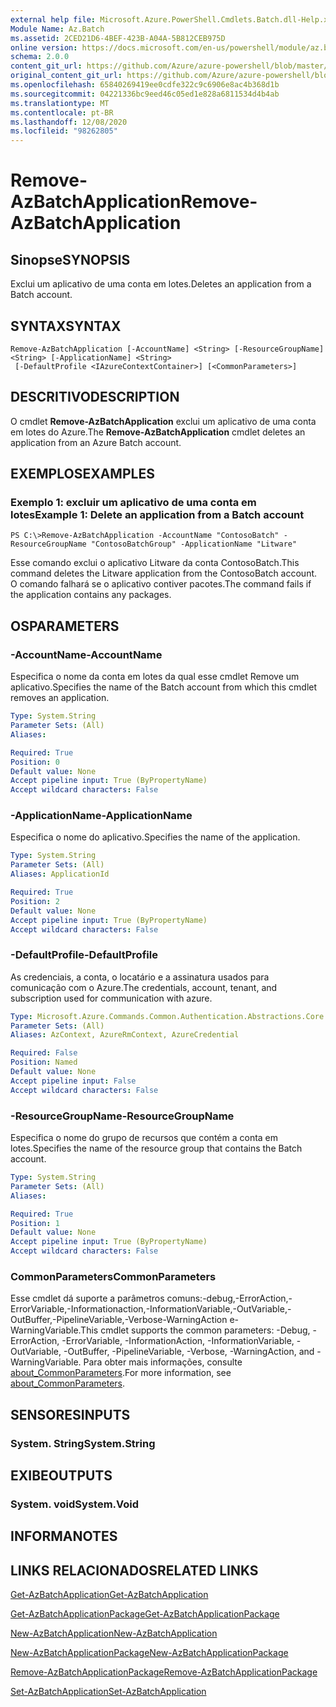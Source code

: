 ```yaml
---
external help file: Microsoft.Azure.PowerShell.Cmdlets.Batch.dll-Help.xml
Module Name: Az.Batch
ms.assetid: 2CED21D6-4BEF-423B-A04A-5B812CEB975D
online version: https://docs.microsoft.com/en-us/powershell/module/az.batch/remove-azbatchapplication
schema: 2.0.0
content_git_url: https://github.com/Azure/azure-powershell/blob/master/src/Batch/Batch/help/Remove-AzBatchApplication.md
original_content_git_url: https://github.com/Azure/azure-powershell/blob/master/src/Batch/Batch/help/Remove-AzBatchApplication.md
ms.openlocfilehash: 65840269419ee0cdfe322c9c6906e8ac4b368d1b
ms.sourcegitcommit: 04221336bc9eed46c05ed1e828a6811534d4b4ab
ms.translationtype: MT
ms.contentlocale: pt-BR
ms.lasthandoff: 12/08/2020
ms.locfileid: "98262805"
---
```

# <span data-ttu-id="f4fff-101">Remove-AzBatchApplication</span><span class="sxs-lookup"><span data-stu-id="f4fff-101">Remove-AzBatchApplication</span></span>

## <span data-ttu-id="f4fff-102">Sinopse</span><span class="sxs-lookup"><span data-stu-id="f4fff-102">SYNOPSIS</span></span>
<span data-ttu-id="f4fff-103">Exclui um aplicativo de uma conta em lotes.</span><span class="sxs-lookup"><span data-stu-id="f4fff-103">Deletes an application from a Batch account.</span></span>

## <span data-ttu-id="f4fff-104">SYNTAX</span><span class="sxs-lookup"><span data-stu-id="f4fff-104">SYNTAX</span></span>

```
Remove-AzBatchApplication [-AccountName] <String> [-ResourceGroupName] <String> [-ApplicationName] <String>
 [-DefaultProfile <IAzureContextContainer>] [<CommonParameters>]
```

## <span data-ttu-id="f4fff-105">DESCRITIVO</span><span class="sxs-lookup"><span data-stu-id="f4fff-105">DESCRIPTION</span></span>
<span data-ttu-id="f4fff-106">O cmdlet **Remove-AzBatchApplication** exclui um aplicativo de uma conta em lotes do Azure.</span><span class="sxs-lookup"><span data-stu-id="f4fff-106">The **Remove-AzBatchApplication** cmdlet deletes an application from an Azure Batch account.</span></span>

## <span data-ttu-id="f4fff-107">EXEMPLOS</span><span class="sxs-lookup"><span data-stu-id="f4fff-107">EXAMPLES</span></span>

### <span data-ttu-id="f4fff-108">Exemplo 1: excluir um aplicativo de uma conta em lotes</span><span class="sxs-lookup"><span data-stu-id="f4fff-108">Example 1: Delete an application from a Batch account</span></span>
```
PS C:\>Remove-AzBatchApplication -AccountName "ContosoBatch" -ResourceGroupName "ContosoBatchGroup" -ApplicationName "Litware"
```

<span data-ttu-id="f4fff-109">Esse comando exclui o aplicativo Litware da conta ContosoBatch.</span><span class="sxs-lookup"><span data-stu-id="f4fff-109">This command deletes the Litware application from the ContosoBatch account.</span></span>
<span data-ttu-id="f4fff-110">O comando falhará se o aplicativo contiver pacotes.</span><span class="sxs-lookup"><span data-stu-id="f4fff-110">The command fails if the application contains any packages.</span></span>

## <span data-ttu-id="f4fff-111">OS</span><span class="sxs-lookup"><span data-stu-id="f4fff-111">PARAMETERS</span></span>

### <span data-ttu-id="f4fff-112">-AccountName</span><span class="sxs-lookup"><span data-stu-id="f4fff-112">-AccountName</span></span>
<span data-ttu-id="f4fff-113">Especifica o nome da conta em lotes da qual esse cmdlet Remove um aplicativo.</span><span class="sxs-lookup"><span data-stu-id="f4fff-113">Specifies the name of the Batch account from which this cmdlet removes an application.</span></span>

```yaml
Type: System.String
Parameter Sets: (All)
Aliases:

Required: True
Position: 0
Default value: None
Accept pipeline input: True (ByPropertyName)
Accept wildcard characters: False
```

### <span data-ttu-id="f4fff-114">-ApplicationName</span><span class="sxs-lookup"><span data-stu-id="f4fff-114">-ApplicationName</span></span>
<span data-ttu-id="f4fff-115">Especifica o nome do aplicativo.</span><span class="sxs-lookup"><span data-stu-id="f4fff-115">Specifies the name of the application.</span></span>

```yaml
Type: System.String
Parameter Sets: (All)
Aliases: ApplicationId

Required: True
Position: 2
Default value: None
Accept pipeline input: True (ByPropertyName)
Accept wildcard characters: False
```

### <span data-ttu-id="f4fff-116">-DefaultProfile</span><span class="sxs-lookup"><span data-stu-id="f4fff-116">-DefaultProfile</span></span>
<span data-ttu-id="f4fff-117">As credenciais, a conta, o locatário e a assinatura usados para comunicação com o Azure.</span><span class="sxs-lookup"><span data-stu-id="f4fff-117">The credentials, account, tenant, and subscription used for communication with azure.</span></span>

```yaml
Type: Microsoft.Azure.Commands.Common.Authentication.Abstractions.Core.IAzureContextContainer
Parameter Sets: (All)
Aliases: AzContext, AzureRmContext, AzureCredential

Required: False
Position: Named
Default value: None
Accept pipeline input: False
Accept wildcard characters: False
```

### <span data-ttu-id="f4fff-118">-ResourceGroupName</span><span class="sxs-lookup"><span data-stu-id="f4fff-118">-ResourceGroupName</span></span>
<span data-ttu-id="f4fff-119">Especifica o nome do grupo de recursos que contém a conta em lotes.</span><span class="sxs-lookup"><span data-stu-id="f4fff-119">Specifies the name of the resource group that contains the Batch account.</span></span>

```yaml
Type: System.String
Parameter Sets: (All)
Aliases:

Required: True
Position: 1
Default value: None
Accept pipeline input: True (ByPropertyName)
Accept wildcard characters: False
```

### <span data-ttu-id="f4fff-120">CommonParameters</span><span class="sxs-lookup"><span data-stu-id="f4fff-120">CommonParameters</span></span>
<span data-ttu-id="f4fff-121">Esse cmdlet dá suporte a parâmetros comuns:-debug,-ErrorAction,-ErrorVariable,-Informationaction,-InformationVariable,-OutVariable,-OutBuffer,-PipelineVariable,-Verbose-WarningAction e-WarningVariable.</span><span class="sxs-lookup"><span data-stu-id="f4fff-121">This cmdlet supports the common parameters: -Debug, -ErrorAction, -ErrorVariable, -InformationAction, -InformationVariable, -OutVariable, -OutBuffer, -PipelineVariable, -Verbose, -WarningAction, and -WarningVariable.</span></span> <span data-ttu-id="f4fff-122">Para obter mais informações, consulte [about_CommonParameters](http://go.microsoft.com/fwlink/?LinkID=113216).</span><span class="sxs-lookup"><span data-stu-id="f4fff-122">For more information, see [about_CommonParameters](http://go.microsoft.com/fwlink/?LinkID=113216).</span></span>

## <span data-ttu-id="f4fff-123">SENSORES</span><span class="sxs-lookup"><span data-stu-id="f4fff-123">INPUTS</span></span>

### <span data-ttu-id="f4fff-124">System. String</span><span class="sxs-lookup"><span data-stu-id="f4fff-124">System.String</span></span>

## <span data-ttu-id="f4fff-125">EXIBE</span><span class="sxs-lookup"><span data-stu-id="f4fff-125">OUTPUTS</span></span>

### <span data-ttu-id="f4fff-126">System. void</span><span class="sxs-lookup"><span data-stu-id="f4fff-126">System.Void</span></span>

## <span data-ttu-id="f4fff-127">INFORMA</span><span class="sxs-lookup"><span data-stu-id="f4fff-127">NOTES</span></span>

## <span data-ttu-id="f4fff-128">LINKS RELACIONADOS</span><span class="sxs-lookup"><span data-stu-id="f4fff-128">RELATED LINKS</span></span>

[<span data-ttu-id="f4fff-129">Get-AzBatchApplication</span><span class="sxs-lookup"><span data-stu-id="f4fff-129">Get-AzBatchApplication</span></span>](./Get-AzBatchApplication.md)

[<span data-ttu-id="f4fff-130">Get-AzBatchApplicationPackage</span><span class="sxs-lookup"><span data-stu-id="f4fff-130">Get-AzBatchApplicationPackage</span></span>](./Get-AzBatchApplicationPackage.md)

[<span data-ttu-id="f4fff-131">New-AzBatchApplication</span><span class="sxs-lookup"><span data-stu-id="f4fff-131">New-AzBatchApplication</span></span>](./New-AzBatchApplication.md)

[<span data-ttu-id="f4fff-132">New-AzBatchApplicationPackage</span><span class="sxs-lookup"><span data-stu-id="f4fff-132">New-AzBatchApplicationPackage</span></span>](./New-AzBatchApplicationPackage.md)

[<span data-ttu-id="f4fff-133">Remove-AzBatchApplicationPackage</span><span class="sxs-lookup"><span data-stu-id="f4fff-133">Remove-AzBatchApplicationPackage</span></span>](./Remove-AzBatchApplicationPackage.md)

[<span data-ttu-id="f4fff-134">Set-AzBatchApplication</span><span class="sxs-lookup"><span data-stu-id="f4fff-134">Set-AzBatchApplication</span></span>](./Set-AzBatchApplication.md)


